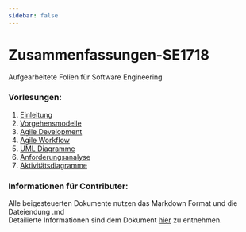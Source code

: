 ```yaml
---
sidebar: false
---
```


Zusammenfassungen-SE1718
========================
Aufgearbeitete Folien für Software Engineering

### Vorlesungen:
1. [Einleitung](/vorlesung1/vorlesung1)
2. [Vorgehensmodelle](/vorlesung2/vorlesung2)
3. [Agile Development](/vorlesung3/vorlesung3)
4. [Agile Workflow](/vorlesung4/vorlesung4)
5. [UML Diagramme](/vorlesung5/vorlesung5)
6. [Anforderungsanalyse](/vorlesung6/vorlesung6.md)
7. [Aktivitätsdiagramme](/vorlesung7/vorlesung7.md)

### Informationen für Contributer:
Alle beigesteuerten Dokumente nutzen das Markdown Format und die Dateiendung .md
<br>
Detailierte Informationen sind dem Dokument [hier](/CONTRIBUTING) zu entnehmen.
